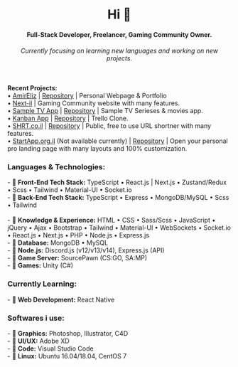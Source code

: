 <h1 align="center">Hi 👋</h1>
<h4 align="center">Full-Stack Developer, Freelancer, Gaming Community Owner.</h4>
<h6 align="center">Currently focusing on learning new languages and working on new projects.</h6><br>
<h7><b>Recent Projects:</b><br>
  • <a href="https://next-il.co.il">AmirEliz</a> | <a href="https://github.com/ShiNxz/AmirEliz">Repository</a> | Personal Webpage & Portfolio<br>
  • <a href="https://next-il.co.il">Next-il</a> | Gaming Community website with many features.<br>
  • <a href="https://tvbrand.next-il.co.il">Sample TV App</a> | <a href="https://github.com/ShiNxz/tv-brand">Repository</a> | Sample TV Serieses & movies app.<br>
  • <a href="https://tvbrand.next-il.co.il">Kanban App</a> | <a href="https://github.com/ShiNxz/KanbanApp">Repository</a> | Trello Clone.<br>
  • <a href="https://shrt.co.il">SHRT.co.il</a> | <a href="https://github.com/ShiNxz/ShortLinks">Repository</a> | Public, free to use URL shortner with many features.<br>
  • <a href="https://startapp.org.il">StartApp.org.il</a> (Not available currently) | <a href="https://github.com/ShiNxz/StartAppNext">Repository</a> | Open your personal pro landing page with many layouts and 100% customization.<br>
</h7>
<h3>Languages & Technologies:</h3>
<p>
- 💬 <b>Front-End Tech Stack:</b> TypeScript • React.js | Next.js • Zustand/Redux • Scss • Tailwind • Material-UI • Socket.io<br>
- 💬 <b>Back-End Tech Stack:</b> TypeScript • Express • MongoDB/MySQL • Scss • Tailwind<br><br>
- 💬 <b>Knowledge & Experience:</b> HTML • CSS • Sass/Scss • JavaScript • jQuery • Ajax • Bootstrap • Tailwind • Material-UI • WebSockets • Socket.io • React.js • Next.js • PHP • Node.js • Express.js<br>
- 💬 <b>Database:</b> MongoDB • MySQL<br>
- 💬 <b>Node.js:</b> Discord.js (v12/v13/v14), Express.js (API)<br>
- 💬 <b>Game Server:</b> SourcePawn (CS:GO, SA:MP)<br>
- 💬 <b>Games:</b> Unity (C#)<br>
</p>
<h3>Currently Learning:</h3>
<p>
- 💬 <b>Web Development:</b> React Native<br>
</p>
<h3>Softwares i use:</h3>
<p>
- 💬 <b>Graphics:</b> Photoshop, Illustrator, C4D<br>
- 💬 <b>UI/UX:</b> Adobe XD<br>
- 💬 <b>Code:</b> Visual Studio Code<br>
- 💬 <b>Linux:</b> Ubuntu 16.04/18.04, CentOS 7<br>
</p>

